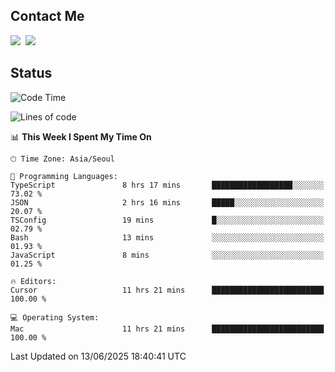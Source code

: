 ## Contact Me
<a href="https://instagram.com/_hongrok"><img src="https://img.shields.io/badge/Instagram-E4405F?style=for-the-badge&logo=Instagram&logoColor=white"/></a>&nbsp;
<img src="https://img.shields.io/badge/HongRok @hlog2e-5865F2?style=for-the-badge&logo=Discord&logoColor=white"/>&nbsp;

## Status

<!--START_SECTION:waka-->
![Code Time](http://img.shields.io/badge/Code%20Time-919%20hrs%2051%20mins-blue)

![Lines of code](https://img.shields.io/badge/From%20Hello%20World%20I%27ve%20Written-685.4%20thousand%20lines%20of%20code-blue)

📊 **This Week I Spent My Time On** 

```text
🕑︎ Time Zone: Asia/Seoul

💬 Programming Languages: 
TypeScript               8 hrs 17 mins       ██████████████████░░░░░░░   73.02 % 
JSON                     2 hrs 16 mins       █████░░░░░░░░░░░░░░░░░░░░   20.07 % 
TSConfig                 19 mins             █░░░░░░░░░░░░░░░░░░░░░░░░   02.79 % 
Bash                     13 mins             ░░░░░░░░░░░░░░░░░░░░░░░░░   01.93 % 
JavaScript               8 mins              ░░░░░░░░░░░░░░░░░░░░░░░░░   01.25 % 

🔥 Editors: 
Cursor                   11 hrs 21 mins      █████████████████████████   100.00 % 

💻 Operating System: 
Mac                      11 hrs 21 mins      █████████████████████████   100.00 % 
```


 Last Updated on 13/06/2025 18:40:41 UTC
<!--END_SECTION:waka-->
